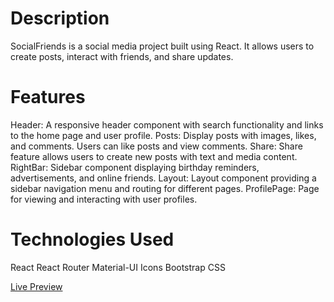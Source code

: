 # Description

SocialFriends is a social media project built using React. It allows users to create posts, interact with friends, and share updates.

# Features

Header: A responsive header component with search functionality and links to the home page and user profile.
Posts: Display posts with images, likes, and comments. Users can like posts and view comments.
Share: Share feature allows users to create new posts with text and media content.
RightBar: Sidebar component displaying birthday reminders, advertisements, and online friends.
Layout: Layout component providing a sidebar navigation menu and routing for different pages.
ProfilePage: Page for viewing and interacting with user profiles.

# Technologies Used

React
React Router
Material-UI Icons
Bootstrap
CSS

[Live Preview](screen_record.gif)
